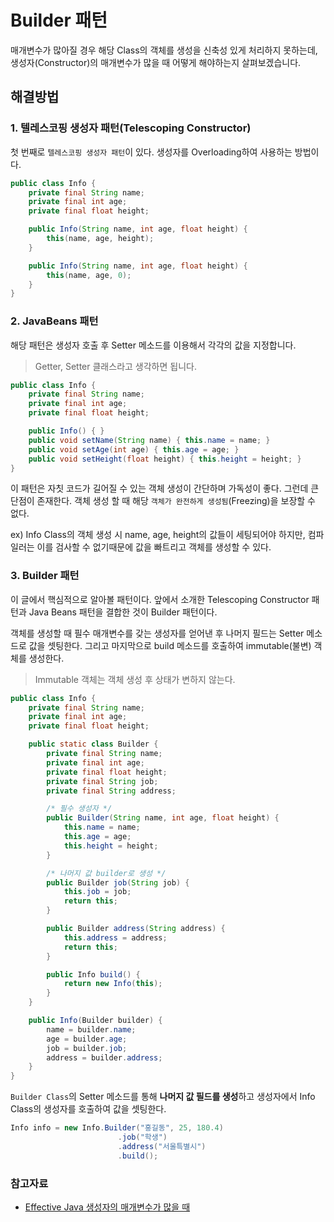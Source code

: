 # Builder 패턴

매개변수가 많아질 경우 해당 Class의 객체를 생성을 신축성 있게 처리하지 못하는데,
생성자(Constructor)의 매개변수가 많을 때 어떻게 해야하는지 살펴보겠습니다.

## 해결방법

### 1. 텔레스코핑 생성자 패턴(Telescoping Constructor)

첫 번째로 `텔레스코핑 생성자 패턴`이 있다.
생성자를 Overloading하여 사용하는 방법이다.

```java
public class Info {
    private final String name;
    private final int age;
    private final float height;

    public Info(String name, int age, float height) {
        this(name, age, height);
    }

    public Info(String name, int age, float height) {
        this(name, age, 0);
    }
}
```

### 2. JavaBeans 패턴

해당 패턴은 생성자 호출 후 Setter 메소드를 이용해서 각각의 값을 지정합니다.
> Getter, Setter 클래스라고 생각하면 됩니다.

```java
public class Info {
    private final String name;
    private final int age;
    private final float height;

    public Info() { }
    public void setName(String name) { this.name = name; }
    public void setAge(int age) { this.age = age; }
    public void setHeight(float height) { this.height = height; }
}
```

이 패턴은 자칫 코드가 길어질 수 있는 객체 생성이 간단하며 가독성이 좋다.
그런데 큰 단점이 존재한다. 객체 생성 할 때 해당 `객체가 완전하게 생성됨`(Freezing)을 보장할 수 없다.

ex) Info Class의 객체 생성 시 name, age, height의 값들이 세팅되어야 하지만, 컴파일러는 이를 검사할 수 없기때문에 값을 빠트리고 객체를 생성할 수 있다.

### 3. Builder 패턴

이 글에서 핵심적으로 알아볼 패턴이다. 앞에서 소개한 Telescoping Constructor 패턴과 Java Beans 패턴을 결합한 것이 Builder 패턴이다.

객체를 생성할 때 필수 매개변수를 갖는 생성자를 얻어낸 후 나머지 필드는 Setter 메소드로 값을 셋팅한다.
그리고 마지막으로 build 메소드를 호출하여 immutable(불변) 객체를 생성한다.
> Immutable 객체는 객체 생성 후 상태가 변하지 않는다.

```java
public class Info {
    private final String name;
    private final int age;
    private final float height;

    public static class Builder {
        private final String name;
        private final int age;
        private final float height;
        private final String job;
        private final String address;

        /* 필수 생성자 */
        public Builder(String name, int age, float height) {
            this.name = name;
            this.age = age;
            this.height = height;
        }

        /* 나머지 값 builder로 생성 */
        public Builder job(String job) {
            this.job = job;
            return this;
        }

        public Builder address(String address) {
            this.address = address;
            return this;
        }

        public Info build() {
            return new Info(this);
        }
    }

    public Info(Builder builder) {
        name = builder.name;
        age = builder.age;
        job = builder.job;
        address = builder.address;
    }
}
```

`Builder Class`의 Setter 메소드를 통해 **나머지 값 필드를 생성**하고 생성자에서 Info Class의 생성자를 호출하여 값을 셋팅한다.

```java
Info info = new Info.Builder("홍길동", 25, 180.4)
                        .job("학생")
                        .address("서울특별시")
                        .build();
```

### 참고자료

- [Effective Java 생성자의 매개변수가 많을 때](https://using.tistory.com/71)